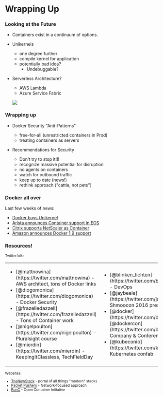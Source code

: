 # Wrapping Up



### Looking at the Future

* Containers exist in a continuum of options.

* Unikernels
  + one degree further
  + compile kernel for application
  + [potentially bad idea?](https://www.joyent.com/blog/unikernels-are-unfit-for-production)
    + Undebuggable?

* Serverless Architecture?
  + AWS Lambda
  + Azure Service Fabric


  ![](http://fsmontenegro.github.io/dockersec/images/unikernels.png)




### Wrapping up

* Docker Security "Anti-Patterns" <!-- .element: class="fragment" data-fragment-index="1" -->
  + free-for-all (unrestricted containers in Prod) <!-- .element: class="fragment" data-fragment-index="1" -->
  + treating containers as servers <!-- .element: class="fragment" data-fragment-index="1" -->

* Recommendations for Security <!-- .element: class="fragment" data-fragment-index="2" -->
  + Don't try to stop it!!! <!-- .element: class="fragment" data-fragment-index="2" style="font-weight: bold"-->
  + recognize massive potential for disruption <!-- .element: class="fragment" data-fragment-index="2" -->
  + no agents on containers <!-- .element: class="fragment" data-fragment-index="3" -->
  + watch for outbound traffic <!-- .element: class="fragment" data-fragment-index="3" -->
  + keep up to date (news!) <!-- .element: class="fragment" data-fragment-index="3" -->
  + rethink approach ("cattle, not pets") <!-- .element: class="fragment" data-fragment-index="3" -->


### Docker all over
Last few weeks of news:

* [Docker buys Unikernel](http://techcrunch.com/2016/01/21/docker-acquires-unikernel-systems-as-it-looks-beyond-containers/)
* [Arista announces Container support in EOS](https://www.sdxcentral.com/articles/news/arista-outfits-eos-for-containers-hybrid-clouds/2016/01/)
* [Citrix supports NetScaler as Container](https://www.citrix.com/blogs/2015/12/15/early-christmas-present-a-big-surprise-in-a-small-container/)
* [Amazon announces Docker 1.9 support](https://aws.amazon.com/about-aws/whats-new/2016/01/amazon-ec2-container-service-supports-docker-1-9/)



### Resources!

<small>
Twitterfolk:

<table>
<tr>
<td>
<ul>
<li>[@mattnowina](https://twitter.com/mattnowina) - AWS architect, tons of Docker links

<li>[@diogomonica](https://twitter.com/diogomonica) - Docker Security

<li>[@frazelledazzell](https://twitter.com/frazelledazzell) - Tons of Container work

<li>[@nigelpoulton](https://twitter.com/nigelpoulton) - Pluralsight course

<li>[@mierdin](https://twitter.com/mierdin) - KeepingItClassless, TechFieldDay
</ul>
</td>
<td>
<ul>
<li>[@blinken_lichten](https://twitter.com/blinken_lichten) - DevOps

<li>[@jaybeale](https://twitter.com/jaybeale) - Shmoocon 2016 preso

<li>[@docker](https://twitter.com/docker) and [@dockercon](https://twitter.com/dockercon) - Company & Conference

<li>[@kubeconio](https://twitter.com/kubeconio) - Kubernetes confab
</ul>
</td>
</tr>
</table>

Websites:
  * [TheNewStack](http://thenewstack.io/) - portal of all things "modern" stacks
  * [Packet Pushers](http://packetpushers.net/datanauts-podcast/) - Network-focused approach
  * [RunC](https://runc.io/) - Open Container Initiative

</small>
